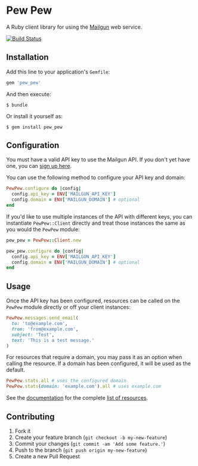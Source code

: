 # Pew Pew

A Ruby client library for using the [Mailgun] web service.

[mailgun]: https://mailgun.net/

[![Build Status][travis-image]][travis]

[travis]: http://travis-ci.org/tylerhunt/pew_pew
[travis-image]: https://secure.travis-ci.org/tylerhunt/pew_pew.png


## Installation

Add this line to your application's `Gemfile`:

``` ruby
gem 'pew_pew'
```

And then execute:

    $ bundle

Or install it yourself as:

    $ gem install pew_pew


## Configuration

You must have a valid API key to use the Mailgun API. If you don't yet have
one, you can [sign up here][api-key].

[api-key]: http://www.mailgun.net/signup

You can use the following method to configure your API key and domain:

``` ruby
PewPew.configure do |config|
  config.api_key = ENV['MAILGUN_API_KEY']
  config.domain = ENV['MAILGUN_DOMAIN'] # optional
end
```

If you'd like to use multiple instances of the API with different keys, you can
instantiate `PewPew::Client` directly and treat those instances the same as you
would the `PewPew` module:

``` ruby
pew_pew = PewPew::Client.new

pew_pew.configure do |config|
  config.api_key = ENV['MAILGUN_API_KEY']
  config.domain = ENV['MAILGUN_DOMAIN'] # optional
end
```


## Usage

Once the API key has been configured, resources can be called on the `PewPew`
module directly or off your client instances:

``` ruby
PewPew.messages.send_email(
  to: 'to@example.com',
  from: 'from@example.com',
  subject: 'Test',
  text: 'This is a test message.'
)
```

For resources that require a domain, you may pass it as an option when calling
the resource. If a domain has been configured, it will be used as the default.

``` ruby
PewPew.stats.all # uses the configured domain
PewPew.stats(domain: 'example.com').all # uses example.com
```

See the [documentation][] for the complete [list of resources][resources].

[documentation]: http://rubydoc.info/gems/pew_pew/frames
[resources]: http://rubydoc.info/gems/pew_pew/frames/PewPew/Resources


## Contributing

1. Fork it
2. Create your feature branch (`git checkout -b my-new-feature`)
3. Commit your changes (`git commit -am 'Add some feature.'`)
4. Push to the branch (`git push origin my-new-feature`)
5. Create a new Pull Request
